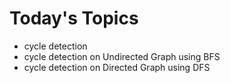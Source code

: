 # Today's Topics

- cycle detection
- cycle detection on Undirected Graph using BFS
- cycle detection on Directed Graph using DFS
